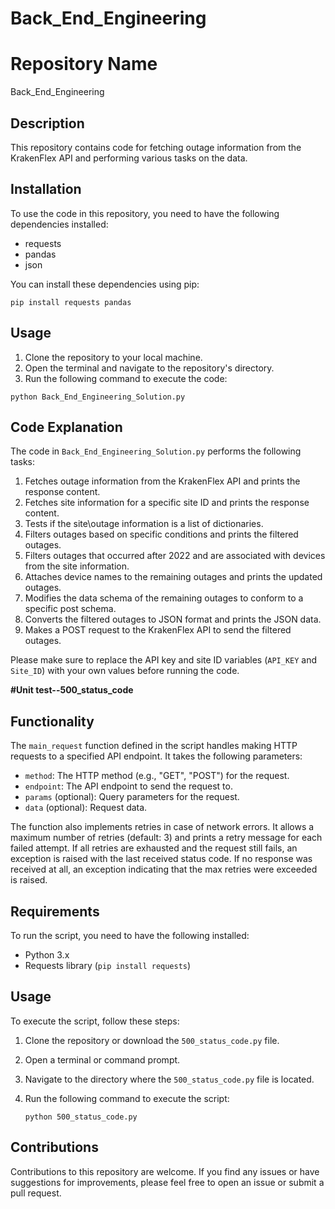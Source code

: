 # Back_End_Engineering

# Repository Name
Back_End_Engineering

## Description
This repository contains code for fetching outage information from the KrakenFlex API and performing various tasks on the data.

## Installation
To use the code in this repository, you need to have the following dependencies installed:
- requests
- pandas
- json

You can install these dependencies using pip:

```
pip install requests pandas
```

## Usage
1. Clone the repository to your local machine.
2. Open the terminal and navigate to the repository's directory.
3. Run the following command to execute the code:

```
python Back_End_Engineering_Solution.py
```
## Code Explanation
The code in `Back_End_Engineering_Solution.py` performs the following tasks:

1. Fetches outage information from the KrakenFlex API and prints the response content.
2. Fetches site information for a specific site ID and prints the response content.
3. Tests if the site\outage information is a list of dictionaries.
4. Filters outages based on specific conditions and prints the filtered outages.
5. Filters outages that occurred after 2022 and are associated with devices from the site information.
6. Attaches device names to the remaining outages and prints the updated outages.
7. Modifies the data schema of the remaining outages to conform to a specific post schema.
8. Converts the filtered outages to JSON format and prints the JSON data.
9. Makes a POST request to the KrakenFlex API to send the filtered outages.

Please make sure to replace the API key and site ID variables (`API_KEY` and `Site_ID`) with your own values before running the code.

**#Unit test--500_status_code**

## Functionality
The `main_request` function defined in the script handles making HTTP requests to a specified API endpoint. It takes the following parameters:

- `method`: The HTTP method (e.g., "GET", "POST") for the request.
- `endpoint`: The API endpoint to send the request to.
- `params` (optional): Query parameters for the request.
- `data` (optional): Request data.

The function also implements retries in case of network errors. It allows a maximum number of retries (default: 3) and prints a retry message for each failed attempt. If all retries are exhausted and the request still fails, an exception is raised with the last received status code. If no response was received at all, an exception indicating that the max retries were exceeded is raised.

## Requirements

To run the script, you need to have the following installed:

- Python 3.x
- Requests library (`pip install requests`)

## Usage

To execute the script, follow these steps:

1. Clone the repository or download the `500_status_code.py` file.
2. Open a terminal or command prompt.
3. Navigate to the directory where the `500_status_code.py` file is located.
4. Run the following command to execute the script:

   ```shell
   python 500_status_code.py
   ```
## Contributions
Contributions to this repository are welcome. If you find any issues or have suggestions for improvements, please feel free to open an issue or submit a pull request.

